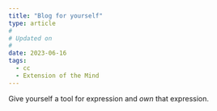 ```yaml
---
title: "Blog for yourself"
type: article
#
# Updated on
#
date: 2023-06-16
tags:
  - cc
  - Extension of the Mind
---
```

Give yourself a tool for expression and *own* that expression.